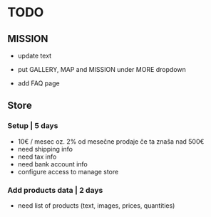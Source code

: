 # TODO

## MISSION
- update text

- put GALLERY, MAP and MISSION under MORE dropdown
- add FAQ page

## Store 
### Setup | 5 days
- 10€ / mesec oz. 2% od mesečne prodaje če ta znaša nad 500€
- need shipping info
- need tax info
- need bank account info
- configure access to manage store  

### Add products data | 2 days
- need list of products (text, images, prices, quantities)
